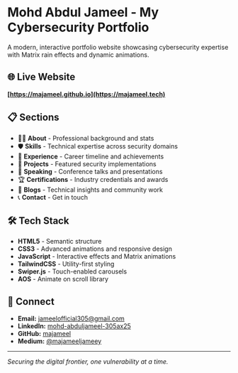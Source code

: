 # Mohd Abdul Jameel - My Cybersecurity Portfolio

A modern, interactive portfolio website showcasing cybersecurity expertise with Matrix rain effects and dynamic animations.

## 🌐 Live Website
**[https://majameel.github.io](https://majameel.tech)**

## 📋 Sections
- 👨‍💻 **About** - Professional background and stats
- 🛡️ **Skills** - Technical expertise across security domains  
- 💼 **Experience** - Career timeline and achievements
- 🚀 **Projects** - Featured security implementations
- 🎤 **Speaking** - Conference talks and presentations
- 🏆 **Certifications** - Industry credentials and awards
- 📝 **Blogs** - Technical insights and community work
- 📞 **Contact** - Get in touch

## 🛠️ Tech Stack
- **HTML5** - Semantic structure
- **CSS3** - Advanced animations and responsive design
- **JavaScript** - Interactive effects and Matrix animations
- **TailwindCSS** - Utility-first styling
- **Swiper.js** - Touch-enabled carousels
- **AOS** - Animate on scroll library

## 🔗 Connect
- **Email:** jameelofficial305@gmail.com
- **LinkedIn:** [mohd-abduljameel-305ax25](https://www.linkedin.com/in/mohd-abduljameel-305ax25)
- **GitHub:** [majameel](https://github.com/majameel)
- **Medium:** [@majameeljameey](https://medium.com/@majameeljameey)

---

*Securing the digital frontier, one vulnerability at a time.*
